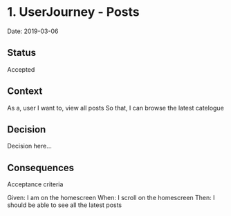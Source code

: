 # 1. UserJourney - Posts

Date: 2019-03-06

## Status

Accepted

## Context

As a, user
I want to, view all posts
So that, I can browse the latest catelogue

## Decision

Decision here...

## Consequences

Acceptance criteria

Given: I am on the homescreen
When: I scroll on the homescreen
Then: I should be able to see all the latest posts
